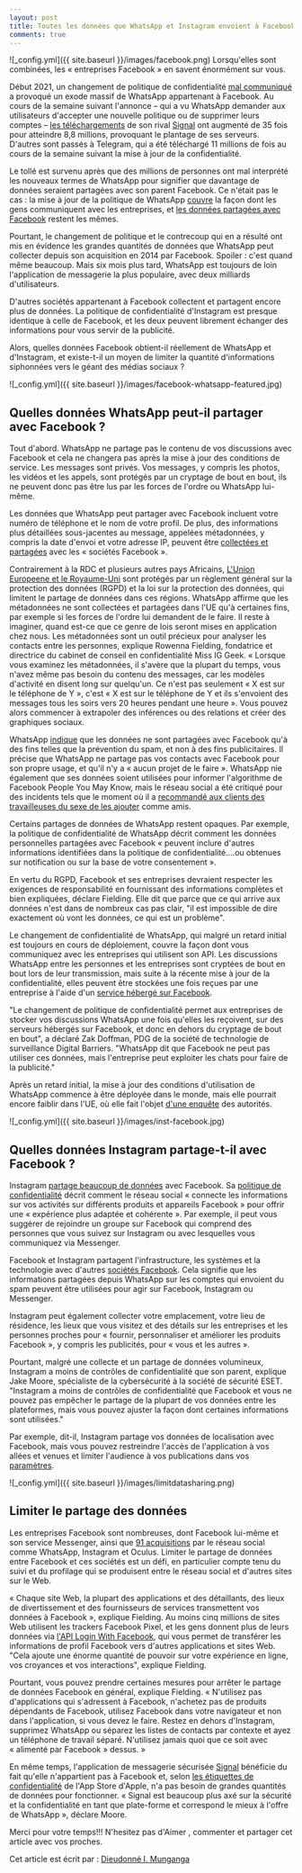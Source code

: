 ```yaml
---
layout: post
title: Toutes les données que WhatsApp et Instagram envoient à Facebook
comments: true
---
```

![_config.yml]({{ site.baseurl }}/images/facebook.png)
Lorsqu'elles sont combinées, les « entreprises Facebook » en savent énormément sur vous.

Début 2021, un changement de politique de confidentialité [mal communiqué](https://www.theverge.com/2021/1/12/22226792/whatsapp-privacy-policy-response-signal-telegram-controversy-clarification) a provoqué un exode massif de WhatsApp appartenant à Facebook. Au cours de la semaine suivant l'annonce – qui a vu WhatsApp demander aux utilisateurs d'accepter une nouvelle politique ou de supprimer leurs comptes – [les téléchargements](https://www.bbc.co.uk/news/technology-55684595) de son rival [Signal](https://www.wired.co.uk/article/whatsapp-alternatives-vs-signal) ont augmenté de 35 fois pour atteindre 8,8 millions, provoquant le plantage de ses serveurs. D'autres sont passés à Telegram, qui a été téléchargé 11 millions de fois au cours de la semaine suivant la mise à jour de la confidentialité.

Le tollé est survenu après que des millions de personnes ont mal interprété les nouveaux termes de WhatsApp pour signifier que davantage de données seraient partagées avec son parent Facebook. Ce n'était pas le cas : la mise à jour de la politique de WhatsApp [couvre](https://faq.whatsapp.com/general/security-and-privacy/answering-your-questions-about-whatsapps-privacy-policy) la façon dont les gens communiquent avec les entreprises, et [les données partagées avec Facebook](https://www.wired.com/story/whatsapp-facebook-data-share-notification/) restent les mêmes.

Pourtant, le changement de politique et le contrecoup qui en a résulté ont mis en évidence les grandes quantités de données que WhatsApp peut collecter depuis son acquisition en 2014 par Facebook. Spoiler : c'est quand même beaucoup. Mais six mois plus tard, WhatsApp est toujours de loin l'application de messagerie la plus populaire, avec deux milliards d'utilisateurs.

D'autres sociétés appartenant à Facebook collectent et partagent encore plus de données. La politique de confidentialité d'Instagram est presque identique à celle de Facebook, et les deux peuvent librement échanger des informations pour vous servir de la publicité.

Alors, quelles données Facebook obtient-il réellement de WhatsApp et d'Instagram, et existe-t-il un moyen de limiter la quantité d'informations siphonnées vers le géant des médias sociaux ?

![_config.yml]({{ site.baseurl }}/images/facebook-whatsapp-featured.jpg)
## Quelles données WhatsApp peut-il partager avec Facebook ?
Tout d'abord. WhatsApp ne partage pas le contenu de vos discussions avec Facebook et cela ne changera pas après la mise à jour des conditions de service. Les messages sont privés. Vos messages, y compris les photos, les vidéos et les appels, sont protégés par un cryptage de bout en bout, ils ne peuvent donc pas être lus par les forces de l'ordre ou WhatsApp lui-même.

Les données que WhatsApp peut partager avec Facebook incluent votre numéro de téléphone et le nom de votre profil. De plus, des informations plus détaillées sous-jacentes au message, appelées métadonnées, y compris la date d'envoi et votre adresse IP, peuvent être [collectées et partagées](https://faq.whatsapp.com/general/security-and-privacy/what-information-does-whatsapp-share-with-the-facebook-companies/?lang=en) avec les « sociétés Facebook ».

Contrairement à la RDC et plusieurs autres pays Africains, [L'Union Europeene et le Royaume-Uni](https://twitter.com/wolfiechristl/status/1350192867273289738?s=21) sont protégés par un règlement général sur la protection des données (RGPD) et la loi sur la protection des données, qui limitent le partage de données dans ces régions. WhatsApp affirme que les métadonnées ne sont collectées et partagées dans l'UE qu'à certaines fins, par exemple si les forces de l'ordre lui demandent de le faire.
Il reste à imaginer, quand est-ce que ce genre de lois seront mises en application chez nous.
Les métadonnées sont un outil précieux pour analyser les contacts entre les personnes, explique Rowenna Fielding, fondatrice et directrice du cabinet de conseil en confidentialité Miss IG Geek. « Lorsque vous examinez les métadonnées, il s'avère que la plupart du temps, vous n'avez même pas besoin du contenu des messages, car les modèles d'activité en disent long sur quelqu'un. Ce n'est pas seulement « X est sur le téléphone de Y », c'est « X est sur le téléphone de Y et ils s'envoient des messages tous les soirs vers 20 heures pendant une heure ». Vous pouvez alors commencer à extrapoler des inférences ou des relations et créer des graphiques sociaux.

WhatsApp [indique](https://faq.whatsapp.com/general/security-and-privacy/how-we-work-with-the-facebook-companies?eea=1) que les données ne sont partagées avec Facebook qu'à des fins telles que la prévention du spam, et non à des fins publicitaires. Il précise que WhatsApp ne partage pas vos contacts avec Facebook pour son propre usage, et qu'il n'y a « aucun projet de le faire ». WhatsApp nie également que ses données soient utilisées pour informer l'algorithme de Facebook People You May Know, mais le réseau social a été critiqué pour des incidents tels que le moment où il a [recommandé aux clients des travailleuses du sexe de les ajouter](https://www.wired.co.uk/article/facebook-people-you-may-know-friend-suggestions) comme amis.

Certains partages de données de WhatsApp restent opaques. Par exemple, la politique de confidentialité de WhatsApp décrit comment les données personnelles partagées avec Facebook « peuvent inclure d'autres informations identifiées dans la politique de confidentialité….ou obtenues sur notification ou sur la base de votre consentement ».

En vertu du RGPD, Facebook et ses entreprises devraient respecter les exigences de responsabilité en fournissant des informations complètes et bien expliquées, déclare Fielding. Elle dit que parce que ce qui arrive aux données n'est dans de nombreux cas pas clair, "il est impossible de dire exactement où vont les données, ce qui est un problème".

Le changement de confidentialité de WhatsApp, qui malgré un retard initial est toujours en cours de déploiement, couvre la façon dont vous communiquez avec les entreprises qui utilisent son API. Les discussions WhatsApp entre les personnes et les entreprises sont cryptées de bout en bout lors de leur transmission, mais suite à la récente mise à jour de la confidentialité, elles peuvent être stockées une fois reçues par une entreprise à l'aide d'un [service hébergé sur Facebook](https://faq.whatsapp.com/general/security-and-privacy/about-new-business-features-and-whatsapps-privacy-policy-update).

"Le changement de politique de confidentialité permet aux entreprises de stocker vos discussions WhatsApp une fois qu'elles les reçoivent, sur des serveurs hébergés sur Facebook, et donc en dehors du cryptage de bout en bout", a déclaré Zak Doffman, PDG de la société de technologie de surveillance Digital Barriers. "WhatsApp dit que Facebook ne peut pas utiliser ces données, mais l'entreprise peut exploiter les chats pour faire de la publicité."

Après un retard initial, la mise à jour des conditions d'utilisation de WhatsApp commence à être déployée dans le monde, mais elle pourrait encore faiblir dans l'UE, où elle fait l'objet [d'une enquête](https://www.bloomberg.com/news/articles/2021-07-15/facebook-s-eu-privacy-watchdog-urged-to-probe-data-sharing) des autorités.

![_config.yml]({{ site.baseurl }}/images/inst-facebook.jpg)
## Quelles données Instagram partage-t-il avec Facebook ?

Instagram [partage beaucoup de données](https://www.google.com/search?q=site%3Awired.co.uk+instagram&oq=site%3Awired.co.uk+instagram+&aqs=chrome..69i57j69i58.3084j0j1&sourceid=chrome&ie=UTF-8) avec Facebook. Sa [politique de confidentialité](https://help.instagram.com/519522125107875) décrit comment le réseau social « connecte les informations sur vos activités sur différents produits et appareils Facebook » pour offrir une « expérience plus adaptée et cohérente ». Par exemple, il peut vous suggérer de rejoindre un groupe sur Facebook qui comprend des personnes que vous suivez sur Instagram ou avec lesquelles vous communiquez via Messenger.

Facebook et Instagram partagent l'infrastructure, les systèmes et la technologie avec d'autres [sociétés Facebook](https://www.facebook.com/help/111814505650678?ref=dp). Cela signifie que les informations partagées depuis WhatsApp sur les comptes qui envoient du spam peuvent être utilisées pour agir sur Facebook, Instagram ou Messenger.

Instagram peut également collecter votre emplacement, votre lieu de résidence, les lieux que vous visitez et des détails sur les entreprises et les personnes proches pour « fournir, personnaliser et améliorer les produits Facebook », y compris les publicités, pour « vous et les autres ».

Pourtant, malgré une collecte et un partage de données volumineux, Instagram a moins de contrôles de confidentialité que son parent, explique Jake Moore, spécialiste de la cybersécurité à la société de sécurité ESET. "Instagram a moins de contrôles de confidentialité que Facebook et vous ne pouvez pas empêcher le partage de la plupart de vos données entre les plateformes, mais vous pouvez ajuster la façon dont certaines informations sont utilisées."

Par exemple, dit-il, Instagram partage vos données de localisation avec Facebook, mais vous pouvez restreindre l'accès de l'application à vos allées et venues et limiter l'audience à vos publications dans vos [paramètres](https://www.instagram.com/accounts/privacy_and_security/).

![_config.yml]({{ site.baseurl }}/images/limitdatasharing.png)
## Limiter le partage des données

Les entreprises Facebook sont nombreuses, dont Facebook lui-même et son service Messenger, ainsi que [91 acquisitions](https://en.wikipedia.org/wiki/List_of_mergers_and_acquisitions_by_Facebook) par le réseau social comme WhatsApp, Instagram et Oculus. Limiter le partage de données entre Facebook et ces sociétés est un défi, en particulier compte tenu du suivi et du profilage qui se produisent entre le réseau social et d'autres sites sur le Web.

« Chaque site Web, la plupart des applications et des détaillants, des lieux de divertissement et des fournisseurs de services transmettent vos données à Facebook », explique Fielding. Au moins cinq millions de sites Web utilisent les trackers Facebook Pixel, et les gens donnent plus de leurs données via [l'API Login With Facebook](https://www.wired.com/story/security-risks-of-logging-in-with-facebook/), qui vous permet de transférer les informations de profil Facebook vers d'autres applications et sites Web. "Cela ajoute une énorme quantité de pouvoir sur votre expérience en ligne, vos croyances et vos interactions", explique Fielding.

Pourtant, vous pouvez prendre certaines mesures pour arrêter le partage de données Facebook en général, explique Fielding. « N'utilisez pas d'applications qui s'adressent à Facebook, n'achetez pas de produits dépendants de Facebook, utilisez Facebook dans votre navigateur et non dans l'application, si vous devez le faire. Restez en dehors d'Instagram, supprimez WhatsApp ou séparez les listes de contacts par contexte et ayez un téléphone de travail séparé. N'utilisez jamais quoi que ce soit avec « alimenté par Facebook » dessus. »



En même temps, l'application de messagerie sécurisée [Signal](https://signal.org/en/) bénéficie du fait qu'elle n'appartient pas à Facebook et, selon [les étiquettes de confidentialité](https://www.forbes.com/sites/zakdoffman/2021/01/03/whatsapp-beaten-by-apples-new-imessage-update-for-iphone-users/?sh=521a8ade3623) de l'App Store d'Apple, n'a pas besoin de grandes quantités de données pour fonctionner. « Signal est beaucoup plus axé sur la sécurité et la confidentialité en tant que plate-forme et correspond le mieux à l'offre de WhatsApp », déclare Moore.


Merci pour votre temps!!!
N'hesitez pas d'Aimer , commenter et partager cet article avec vos proches.

Cet article est écrit par : [Dieudonné I. Munganga](https://monsieurpapa.github.io/about/)